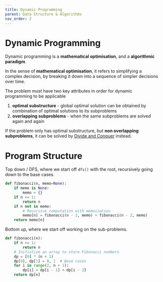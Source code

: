 ```yaml
---
title: Dynamic Programming
parent: Data Structure & Algorithms
nav_order: 2
---
```

# Dynamic Programming
Dynamic programming is a **mathematical optimisation**, and a **algorithmic paradigm**.

In the sense of **mathematical optimisation**, it refers to simplifying a complex decision, by breaking it down into a sequence of simpler decisions over time.

The problem must have two key attributes in order for dynamic programming to be applicable
1. **optimal substructure** - global optimal solution can be obtained by combination of optimal solutions to its subproblems
2. **overlapping subproblems** - when the same subproblems are solved again and again

If the problem only has optimal substructure, but **non overlapping subproblems**, it can be solved by [Divide and Conquer]() instead.

# Program Structure
Top down / DFS, where we start off `dfs()` with the root, recursively going down to the base cases.

```python
def fibonacci(n, memo=None):
    if memo is None:
        memo = {}
    if n <= 1:
        return n
    if n not in memo:
        # Recursive computation with memoization
        memo[n] = fibonacci(n - 1, memo) + fibonacci(n - 2, memo)
    return memo[n]
```

Bottom up, where we start off working on the sub-problems.
``` python
def fibonacci(n):
    if n <= 1:
        return n
    # Initialize an array to store Fibonacci numbers
    dp = [0] * (n + 1)
    dp[0], dp[1] = 0, 1  # Base cases
    for i in range(2, n + 1):
        dp[i] = dp[i - 1] + dp[i - 2]
    return dp[n]
```
